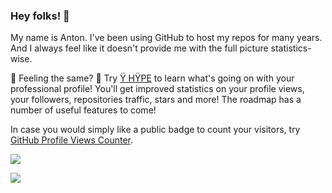 ### Hey folks! 👋

<!--
**antonkomarev/antonkomarev** is a ✨ _special_ ✨ repository because its `README.md` (this file) appears on your GitHub profile.

Here are some ideas to get you started:

- 🔭 I’m currently working on ...
- 🌱 I’m currently learning ...
- 👯 I’m looking to collaborate on ...
- 🤔 I’m looking for help with ...
- 💬 Ask me about ...
- 📫 How to reach me: ...
- 😄 Pronouns: ...
- ⚡ Fun fact: ...
-->

My name is Anton. I've been using GitHub to host my repos for many years. And I always feel like it doesn't provide me with the full picture statistics-wise.

🤔 Feeling the same? 🚀 Try [Ÿ HŸPE] to learn what's going on with your professional profile!
You'll get improved statistics on your profile views, your followers, repositories traffic, stars and more!
The roadmap has a number of useful features to come!

In case you would simply like a public badge to count your visitors, try [GitHub Profile Views Counter].

<a href="https://github.com/antonkomarev/github-profile-views-counter">
    <img src="https://komarev.com/ghpvc/?username=antonkomarev">
</a>

[Ÿ HŸPE]: https://yhype.me
[GitHub Profile Views Counter]: https://github.com/jahantaila/github-profile-views-counter

![](https://hit.yhype.me/github/profile?user_id=1849174)
